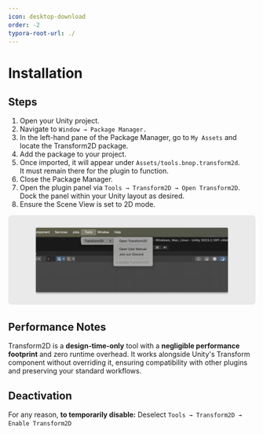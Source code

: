 ```yaml
---
icon: desktop-download
order: -2
typora-root-url: ./
---
```


# Installation

## Steps

1. Open your Unity project.
2. Navigate to `Window → Package Manager.`
3. In the left-hand pane of the Package Manager, go to `My Assets` and locate the Transform2D package.
4. Add the package to your project.
5. Once imported, it will appear under `Assets/tools.bnop.transform2d`.<br>
   It must remain there for the plugin to function.
6. Close the Package Manager.
7. Open the plugin panel via `Tools → Transform2D → Open Transform2D`.<br> 
Dock the panel within your Unity layout as desired.
8. Ensure the Scene View is set to 2D mode.

**![Tools Menu](/static/2.1_Tools_Menu.png)**

## Performance Notes

Transform2D is a **design-time-only** tool with a **negligible performance** **footprint** and zero runtime overhead. It works alongside Unity's Transform component without overriding it, ensuring compatibility with other plugins and preserving your standard workflows.

## Deactivation

For any reason, **to temporarily disable:** Deselect `Tools → Transform2D → Enable Transform2D`